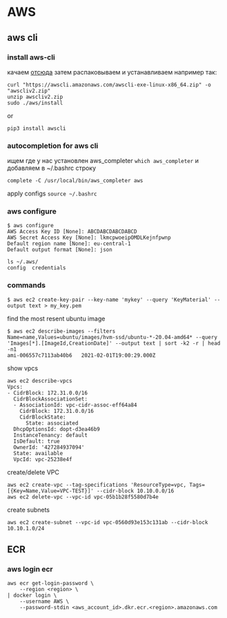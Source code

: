 # AWS


## aws cli

### install aws-cli

качаем [отсюда](https://docs.aws.amazon.com/cli/latest/userguide/install-cliv2-linux.html) 
затем распаковываем и устанавливаем например так:
```
curl "https://awscli.amazonaws.com/awscli-exe-linux-x86_64.zip" -o "awscliv2.zip"
unzip awscliv2.zip
sudo ./aws/install
```
or
```
pip3 install awscli
```

### autocompletion for aws cli


ищем где у нас установлен aws_completer `which aws_completer`
и добавляем в ~/.bashrc строку
```
complete -C /usr/local/bin/aws_completer aws
```
apply configs `source ~/.bashrc`

### aws configure
```
$ aws configure
AWS Access Key ID [None]: ABCDABCDABCDABCD
AWS Secret Access Key [None]: lkmcpwoeipOMDLKejnfpwnp
Default region name [None]: eu-central-1
Default output format [None]: json
```
```
ls ~/.aws/
config  credentials
```

### commands

```
$ aws ec2 create-key-pair --key-name 'mykey' --query 'KeyMaterial' --output text > my_key.pem
```

find the most resent ubuntu image
```
$ aws ec2 describe-images --filters Name=name,Values=ubuntu/images/hvm-ssd/ubuntu-*-20.04-amd64* --query 'Images[*].[ImageId,CreationDate]' --output text | sort -k2 -r | head -n1
ami-006557c7113ab40b6   2021-02-01T19:00:29.000Z
```

show vpcs
```
aws ec2 describe-vpcs
Vpcs:
- CidrBlock: 172.31.0.0/16
  CidrBlockAssociationSet:
  - AssociationId: vpc-cidr-assoc-eff64a84
    CidrBlock: 172.31.0.0/16
    CidrBlockState:
      State: associated
  DhcpOptionsId: dopt-d3ea46b9
  InstanceTenancy: default
  IsDefault: true
  OwnerId: '427284937094'
  State: available
  VpcId: vpc-25238e4f
```
create/delete VPC
```
aws ec2 create-vpc --tag-specifications 'ResourceType=vpc, Tags=[{Key=Name,Value=VPC-TEST}]' --cidr-block 10.10.0.0/16
aws ec2 delete-vpc --vpc-id vpc-05b1b28f5580d7b4e
```
create subnets
```
aws ec2 create-subnet --vpc-id vpc-0560d93e153c131ab --cidr-block 10.10.1.0/24
```

## ECR

### aws login ecr

```
aws ecr get-login-password \
    --region <region> \
| docker login \
    --username AWS \
    --password-stdin <aws_account_id>.dkr.ecr.<region>.amazonaws.com
```
